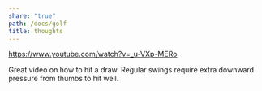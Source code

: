 ```yaml
---
share: "true"
path: /docs/golf
title: thoughts
---
```



https://www.youtube.com/watch?v=_u-VXp-MERo

Great video on how to hit a draw. Regular swings require extra downward pressure from thumbs to hit well.